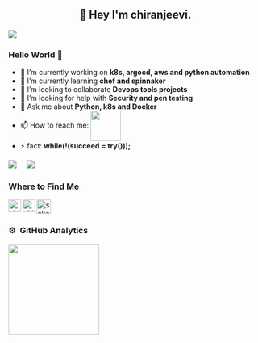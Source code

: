 <h2 align="center">👋 Hey I'm chiranjeevi.</h2>
<A Data science Enthusiast specialized in Data science and Machine learning. I'm also a Data Analyst.>
<img align="center" src="https://github.com/medicharlachiranjeevi/medicharlachiranjeevi/blob/3c8506622e0643079af39c9503c070e25d1464f6/DEVOPS.gif" >

### Hello World 🤔
- 🔭 I’m currently working on **k8s, argocd, aws and python automation**
- 🌱 I’m currently learning **chef and spinnaker**
- 👯 I’m looking to collaborate **Devops tools projects**
- 🤔 I’m looking for help with **Security and pen testing**
- 💬 Ask me about **Python, k8s and Docker**
- 📫 How to reach me: <a href="www.linkedin.com/in/medicharla-chiranjeevi/"><img align="center" width="60px" src="https://svgshare.com/i/ZEc.svg" /></a>
- ⚡ fact: **while(!(succeed = try()));**

![](https://visitor-badge.glitch.me/badge?page_id=medicharlachiranjeevi) &nbsp; &nbsp;&nbsp;![](https://img.shields.io/github/followers/medicharlachiranjeevi.svg?style=social&label=Follow)

### Where to Find Me
<a href="mailto:medicharlachiranjeevi@gmail.com"><img align="top" alt="saketh's gmail" width="28px" src="https://upload.wikimedia.org/wikipedia/commons/thumb/7/7e/Gmail_icon_%282020%29.svg/2560px-Gmail_icon_%282020%29.svg.png" />
</a>
<a href="https://www.linkedin.com/in/medicharla-chiranjeevi/">
  <img align="left" alt="chiranjeevi's linkedin" width="25px" src="https://raw.githubusercontent.com/peterthehan/peterthehan/master/assets/linkedin.svg" />
</a>
<a href="https://www.instagram.com/chiranjeevi.medicharla/">
  <img align="left" alt="chiranjeevi's instagram" width="25px" src="https://upload.wikimedia.org/wikipedia/commons/thumb/e/e7/Instagram_logo_2016.svg/768px-Instagram_logo_2016.svg.png" />
</a>


### ⚙️ &nbsp;GitHub Analytics

<p align="center">
<a href="https://github.com/medicharlachiranjeevi">
  <img align="left" height="180em" src="https://github-readme-stats-eight-theta.vercel.app/api?username=medicharlachiranjeevi&show_icons=true&theme=algolia&include_all_commits=true&count_private=true"/>
</a>
</p>

